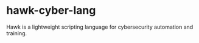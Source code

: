 # hawk-cyber-lang
Hawk is a lightweight scripting language for cybersecurity automation and training.
